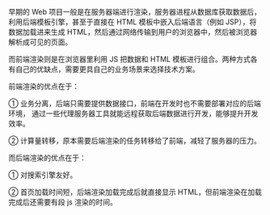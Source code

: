 早期的 Web 项目一般是在服务器端进行渲染，服务器进程从数据库获取数据后，利用后端模板引擎，甚至于直接在 HTML 模板中嵌入后端语言（例如 JSP），将数据加载进来生成 HTML，然后通过网络传输到用户的浏览器中，然后被浏览器解析成可见的页面。

而前端渲染则是在浏览器里利用 JS 把数据和 HTML 模板进行组合。两种方式各有自己的优缺点，需要更具自己的业务场景来选择技术方案。

前端渲染的优点在于：

① 业务分离，后端只需要提供数据接口，前端在开发时也不需要部署对应的后端环境，
通过一些代理服务器工具就能远程获取后端数据进行开发，能够提升开发效率。

② 计算量转移，原本需要后端渲染的任务转移给了前端，减轻了服务器的压力。

而后端渲染的优点在于：

① 对搜索引擎友好。

② 首页加载时间短，后端渲染加载完成后就直接显示 HTML，但前端渲染在加载完成后还需要有段 js 渲染的时间。
